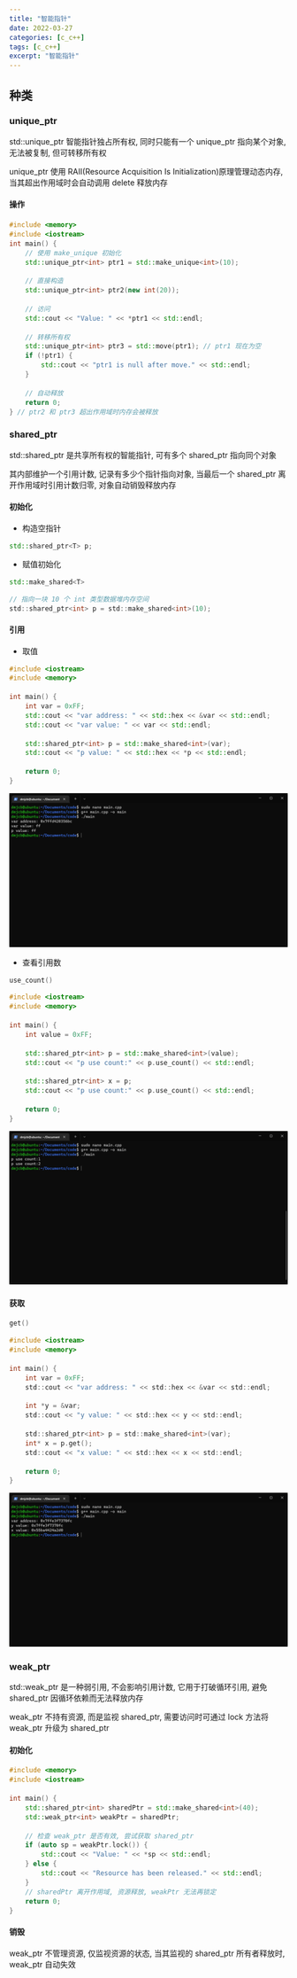 ```yaml
---
title: "智能指针"
date: 2022-03-27
categories: [c_c++]
tags: [c_c++]
excerpt: "智能指针"
---
```


## 种类

### unique_ptr

std::unique_ptr 智能指针独占所有权, 同时只能有一个 unique_ptr 指向某个对象, 无法被复制, 但可转移所有权

unique_ptr 使用 RAII(Resource Acquisition Is Initialization)原理管理动态内存, 当其超出作用域时会自动调用 delete 释放内存

#### 操作

```c++
#include <memory>
#include <iostream>
int main() {
    // 使用 make_unique 初始化
    std::unique_ptr<int> ptr1 = std::make_unique<int>(10);

    // 直接构造
    std::unique_ptr<int> ptr2(new int(20));

    // 访问
    std::cout << "Value: " << *ptr1 << std::endl;

    // 转移所有权
    std::unique_ptr<int> ptr3 = std::move(ptr1); // ptr1 现在为空
    if (!ptr1) {
        std::cout << "ptr1 is null after move." << std::endl;
    }

    // 自动释放
    return 0;
} // ptr2 和 ptr3 超出作用域时内存会被释放
```

### shared_ptr

std::shared_ptr 是共享所有权的智能指针, 可有多个 shared_ptr 指向同个对象

其内部维护一个引用计数, 记录有多少个指针指向对象, 当最后一个 shared_ptr 离开作用域时引用计数归零, 对象自动销毁释放内存

#### 初始化

- 构造空指针

```c++
std::shared_ptr<T> p;
```

- 赋值初始化

```c++
std::make_shared<T>
```

```c
// 指向一块 10 个 int 类型数据堆内存空间
std::shared_ptr<int> p = std::make_shared<int>(10);
```

#### 引用

- 取值

```c++
#include <iostream>
#include <memory>

int main() {
    int var = 0xFF;
    std::cout << "var address: " << std::hex << &var << std::endl;
    std::cout << "var value: " << var << std::endl;

    std::shared_ptr<int> p = std::make_shared<int>(var);
    std::cout << "p value: " << std::hex << *p << std::endl;

    return 0;
}
```

![](/assets/image/20241209_215540.jpg)

- 查看引用数

```c
use_count()
```

```c++
#include <iostream>
#include <memory>

int main() {
    int value = 0xFF;

    std::shared_ptr<int> p = std::make_shared<int>(value);
    std::cout << "p use count:" << p.use_count() << std::endl;

    std::shared_ptr<int> x = p;
    std::cout << "p use count:" << p.use_count() << std::endl;

    return 0;
}
```

![](/assets/image/20241209_215358.jpg)

#### 获取

```c
get()
```

```c
#include <iostream>
#include <memory>

int main() {
    int var = 0xFF;
    std::cout << "var address: " << std::hex << &var << std::endl;

    int *y = &var;
    std::cout << "y value: " << std::hex << y << std::endl;

    std::shared_ptr<int> p = std::make_shared<int>(var);
    int* x = p.get();
    std::cout << "x value: " << std::hex << x << std::endl;

    return 0;
}
```

![](/assets/image/20241209_215213.jpg)

### weak_ptr

std::weak_ptr 是一种弱引用, 不会影响引用计数, 它用于打破循环引用, 避免 shared_ptr 因循环依赖而无法释放内存

weak_ptr 不持有资源, 而是监视 shared_ptr, 需要访问时可通过 lock 方法将 weak_ptr 升级为 shared_ptr

#### 初始化

```c++
#include <memory>
#include <iostream>

int main() {
    std::shared_ptr<int> sharedPtr = std::make_shared<int>(40);
    std::weak_ptr<int> weakPtr = sharedPtr;

    // 检查 weak_ptr 是否有效, 尝试获取 shared_ptr
    if (auto sp = weakPtr.lock()) {
        std::cout << "Value: " << *sp << std::endl;
    } else {
        std::cout << "Resource has been released." << std::endl;
    }
    // sharedPtr 离开作用域, 资源释放, weakPtr 无法再锁定
    return 0;
}
```

#### 销毁

weak_ptr 不管理资源, 仅监视资源的状态, 当其监视的 shared_ptr 所有者释放时, weak_ptr 自动失效